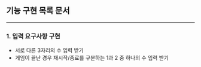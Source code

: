 ## 기능 구현 목록 문서

---- 
### 1. 입력 요구사항 구현
- 서로 다른 3자리의 수 입력 받기
- 게임이 끝난 경우 재시작/종료를 구분하는 1과 2 중 하나의 수 입력 받기
